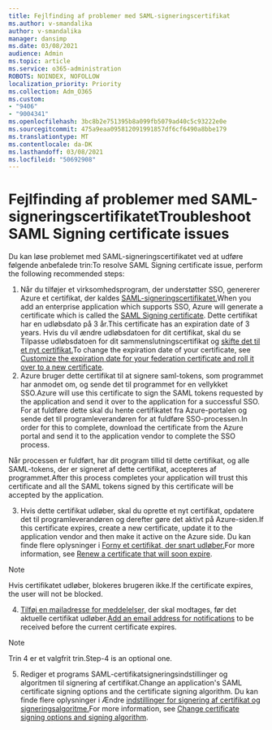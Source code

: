 ```yaml
---
title: Fejlfinding af problemer med SAML-signeringscertifikat
ms.author: v-smandalika
author: v-smandalika
manager: dansimp
ms.date: 03/08/2021
audience: Admin
ms.topic: article
ms.service: o365-administration
ROBOTS: NOINDEX, NOFOLLOW
localization_priority: Priority
ms.collection: Adm_O365
ms.custom:
- "9406"
- "9004341"
ms.openlocfilehash: 3bc8b2e751395b8a099fb5079ad40c5c93222e0e
ms.sourcegitcommit: 475a9eaa095812091991857df6cf6490a8bbe179
ms.translationtype: MT
ms.contentlocale: da-DK
ms.lasthandoff: 03/08/2021
ms.locfileid: "50692908"
---
```

# <a name="troubleshoot-saml-signing-certificate-issues"></a><span data-ttu-id="bc078-102">Fejlfinding af problemer med SAML-signeringscertifikatet</span><span class="sxs-lookup"><span data-stu-id="bc078-102">Troubleshoot SAML Signing certificate issues</span></span>

<span data-ttu-id="bc078-103">Du kan løse problemet med SAML-signeringscertifikatet ved at udføre følgende anbefalede trin:</span><span class="sxs-lookup"><span data-stu-id="bc078-103">To resolve SAML Signing certificate issue, perform the following recommended steps:</span></span>

1. <span data-ttu-id="bc078-104">Når du tilføjer et virksomhedsprogram, der understøtter SSO, genererer Azure et certifikat, der kaldes [SAML-signeringscertifikatet.](https://docs.microsoft.com/azure/active-directory/manage-apps/manage-certificates-for-federated-single-sign-on#auto-generated-certificate-for-gallery-and-non-gallery-applications)</span><span class="sxs-lookup"><span data-stu-id="bc078-104">When you add an enterprise application which supports SSO, Azure will generate a certificate which is called the [SAML Signing certificate](https://docs.microsoft.com/azure/active-directory/manage-apps/manage-certificates-for-federated-single-sign-on#auto-generated-certificate-for-gallery-and-non-gallery-applications).</span></span> <span data-ttu-id="bc078-105">Dette certifikat har en udløbsdato på 3 år.</span><span class="sxs-lookup"><span data-stu-id="bc078-105">This certificate has an expiration date of 3 years.</span></span> <span data-ttu-id="bc078-106">Hvis du vil ændre udløbsdatoen for dit certifikat, skal du se Tilpasse udløbsdatoen for dit sammenslutningscertifikat og [skifte det til et nyt certifikat.](https://docs.microsoft.com/azure/active-directory/manage-apps/manage-certificates-for-federated-single-sign-on#customize-the-expiration-date-for-your-federation-certificate-and-roll-it-over-to-a-new-certificate)</span><span class="sxs-lookup"><span data-stu-id="bc078-106">To change the expiration date of your certificate, see [Customize the expiration date for your federation certificate and roll it over to a new certificate](https://docs.microsoft.com/azure/active-directory/manage-apps/manage-certificates-for-federated-single-sign-on#customize-the-expiration-date-for-your-federation-certificate-and-roll-it-over-to-a-new-certificate).</span></span>
2. <span data-ttu-id="bc078-107">Azure bruger dette certifikat til at signere saml-tokens, som programmet har anmodet om, og sende det til programmet for en vellykket SSO.</span><span class="sxs-lookup"><span data-stu-id="bc078-107">Azure will use this certificate to sign the SAML tokens requested by the application and send it over to the application for a successful SSO.</span></span> <span data-ttu-id="bc078-108">For at fuldføre dette skal du hente certifikatet fra Azure-portalen og sende det til programleverandøren for at fuldføre SSO-processen.</span><span class="sxs-lookup"><span data-stu-id="bc078-108">In order for this to complete, download the certificate from the Azure portal and send it to the application vendor to complete the SSO process.</span></span>

<span data-ttu-id="bc078-109">Når processen er fuldført, har dit program tillid til dette certifikat, og alle SAML-tokens, der er signeret af dette certifikat, accepteres af programmet.</span><span class="sxs-lookup"><span data-stu-id="bc078-109">After this process completes your application will trust this certificate and all the SAML tokens signed by this certificate will be accepted by the application.</span></span>

3. <span data-ttu-id="bc078-110">Hvis dette certifikat udløber, skal du oprette et nyt certifikat, opdatere det til programleverandøren og derefter gøre det aktivt på Azure-siden.</span><span class="sxs-lookup"><span data-stu-id="bc078-110">If this certificate expires, create a new certificate, update it to the application vendor and then make it active on the Azure side.</span></span> <span data-ttu-id="bc078-111">Du kan finde flere oplysninger i [Forny et certifikat, der snart udløber.](https://docs.microsoft.com/azure/active-directory/manage-apps/manage-certificates-for-federated-single-sign-on#renew-a-certificate-that-will-soon-expire)</span><span class="sxs-lookup"><span data-stu-id="bc078-111">For more information, see [Renew a certificate that will soon expire](https://docs.microsoft.com/azure/active-directory/manage-apps/manage-certificates-for-federated-single-sign-on#renew-a-certificate-that-will-soon-expire).</span></span>

> [!NOTE]
> <span data-ttu-id="bc078-112">Hvis certifikatet udløber, blokeres brugeren ikke.</span><span class="sxs-lookup"><span data-stu-id="bc078-112">If the certificate expires, the user will not be blocked.</span></span>

4. <span data-ttu-id="bc078-113">[Tilføj en mailadresse for meddelelser,](https://docs.microsoft.com/azure/active-directory/manage-apps/manage-certificates-for-federated-single-sign-on#add-email-notification-addresses-for-certificate-expiration) der skal modtages, før det aktuelle certifikat udløber.</span><span class="sxs-lookup"><span data-stu-id="bc078-113">[Add an email address for notifications](https://docs.microsoft.com/azure/active-directory/manage-apps/manage-certificates-for-federated-single-sign-on#add-email-notification-addresses-for-certificate-expiration) to be received before the current certificate expires.</span></span>

> [!NOTE]
> <span data-ttu-id="bc078-114">Trin 4 er et valgfrit trin.</span><span class="sxs-lookup"><span data-stu-id="bc078-114">Step-4 is an optional one.</span></span>

5. <span data-ttu-id="bc078-115">Rediger et programs SAML-certifikatsigneringsindstillinger og algoritmen til signering af certifikat.</span><span class="sxs-lookup"><span data-stu-id="bc078-115">Change an application's SAML certificate signing options and the certificate signing algorithm.</span></span> <span data-ttu-id="bc078-116">Du kan finde flere oplysninger i Ændre [indstillinger for signering af certifikat og signeringsalgoritme.](https://docs.microsoft.com/azure/active-directory/manage-apps/certificate-signing-options)</span><span class="sxs-lookup"><span data-stu-id="bc078-116">For more information, see [Change certificate signing options and signing algorithm](https://docs.microsoft.com/azure/active-directory/manage-apps/certificate-signing-options).</span></span>

